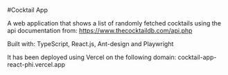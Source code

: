#Cocktail App

A web application that shows a list of randomly fetched cocktails using the api documentation from: https://www.thecocktaildb.com/api.php

Built with: TypeScript, React.js, Ant-design and Playwright

It has been deployed using Vercel on the following domain: cocktail-app-react-phi.vercel.app


